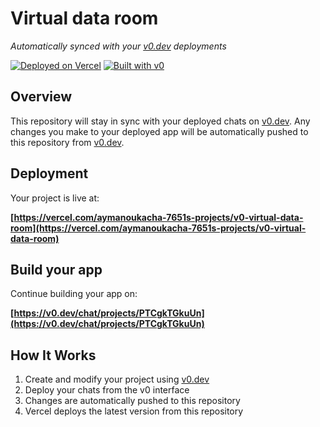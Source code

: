 # Virtual data room

*Automatically synced with your [v0.dev](https://v0.dev) deployments*

[![Deployed on Vercel](https://img.shields.io/badge/Deployed%20on-Vercel-black?style=for-the-badge&logo=vercel)](https://vercel.com/aymanoukacha-7651s-projects/v0-virtual-data-room)
[![Built with v0](https://img.shields.io/badge/Built%20with-v0.dev-black?style=for-the-badge)](https://v0.dev/chat/projects/PTCgkTGkuUn)

## Overview

This repository will stay in sync with your deployed chats on [v0.dev](https://v0.dev).
Any changes you make to your deployed app will be automatically pushed to this repository from [v0.dev](https://v0.dev).

## Deployment

Your project is live at:

**[https://vercel.com/aymanoukacha-7651s-projects/v0-virtual-data-room](https://vercel.com/aymanoukacha-7651s-projects/v0-virtual-data-room)**

## Build your app

Continue building your app on:

**[https://v0.dev/chat/projects/PTCgkTGkuUn](https://v0.dev/chat/projects/PTCgkTGkuUn)**

## How It Works

1. Create and modify your project using [v0.dev](https://v0.dev)
2. Deploy your chats from the v0 interface
3. Changes are automatically pushed to this repository
4. Vercel deploys the latest version from this repository
